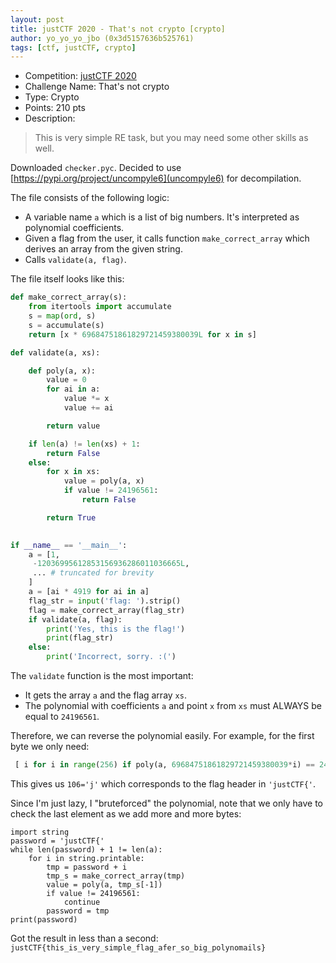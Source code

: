```yaml
---
layout: post
title: justCTF 2020 - That's not crypto [crypto]
author: yo_yo_yo_jbo (0x3d5157636b525761)
tags: [ctf, justCTF, crypto]
---
```


 * Competition: [justCTF 2020](http://2020.justctf.team)
 * Challenge Name: That's not crypto
 * Type: Crypto
 * Points: 210 pts
 * Description: 
 > This is very simple RE task, but you may need some other skills as well.

Downloaded `checker.pyc`. Decided to use [https://pypi.org/project/uncompyle6](uncompyle6) for decompilation.

The file consists of the following logic:
* A variable name `a` which is a list of big numbers. It's interpreted as polynomial coefficients.
* Given a flag from the user, it calls function `make_correct_array` which derives an array from the given string.
* Calls `validate(a, flag)`.

<!--more-->

The file itself looks like this:
```python
def make_correct_array(s):
    from itertools import accumulate
    s = map(ord, s)
    s = accumulate(s)
    return [x * 69684751861829721459380039L for x in s]

def validate(a, xs):

    def poly(a, x):
        value = 0
        for ai in a:
            value *= x
            value += ai

        return value

    if len(a) != len(xs) + 1:
        return False
    else:
        for x in xs:
            value = poly(a, x)
            if value != 24196561:
                return False

        return True
		

if __name__ == '__main__':
    a = [1,
     -12036995612853156936286011036665L,
	 ... # truncated for brevity
	]
    a = [ai * 4919 for ai in a]
    flag_str = input('flag: ').strip()
    flag = make_correct_array(flag_str)
    if validate(a, flag):
        print('Yes, this is the flag!')
        print(flag_str)
    else:
        print('Incorrect, sorry. :(')
```

The `validate` function is the most important:
* It gets the array `a` and the flag array `xs`.
* The polynomial with coefficients `a` and point `x` from `xs` must ALWAYS be equal to `24196561`.

Therefore, we can reverse the polynomial easily.
For example, for the first byte we only need:
```python
 [ i for i in range(256) if poly(a, 69684751861829721459380039*i) == 24196561 ]
```
This gives us `106='j'` which corresponds to the flag header in `'justCTF{'`.

Since I'm just lazy, I "bruteforced" the polynomial, note that we only have to check the last element as we add more and more bytes:
```python=
import string
password = 'justCTF{'
while len(password) + 1 != len(a):
	for i in string.printable:
		tmp = password + i
		tmp_s = make_correct_array(tmp)
		value = poly(a, tmp_s[-1])
		if value != 24196561:
			continue
		password = tmp
print(password)
```

Got the result in less than a second: `justCTF{this_is_very_simple_flag_afer_so_big_polynomails}`
